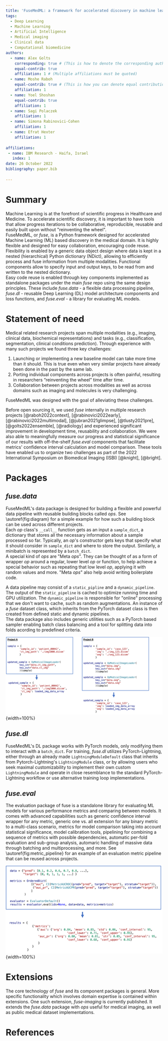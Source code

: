 ```yaml
---
title: 'FuseMedML: a framework for accelerated discovery in machine learning based biomedicine'
tags:
  - Deep Learning
  - Machine Learning
  - Artificial Intelligence
  - Medical imaging
  - Clinical data
  - Computational biomedicine
authors:
  - name: Alex Golts
    corresponding: true # (This is how to denote the corresponding author)
    equal-contrib: true
    affiliation: 1 # (Multiple affiliations must be quoted)
  - name: Moshe Raboh
    equal-contrib: true # (This is how you can denote equal contributions between multiple authors)
    affiliation: 1
  - name: Yoel Shoshan
    equal-contrib: true
    affiliation: 1
  - name: Sagi Polaczek
    affiliation: 1
  - name: Simona Rabinovici-Cohen
    affiliation: 1    
  - name: Efrat Hexter
    affiliation: 1
  
affiliations:
 - name: IBM Research - Haifa, Israel
   index: 1
date: 26 October 2022
bibliography: paper.bib

---
```


# Summary

Machine Learning is at the forefront of scientific progress in Healthcare and Medicine. To accelerate scientific discovery, it is important to have tools that allow progress iterations to be collaborative, reproducible, reusable and easily built upon without "reinventing the wheel".  
FuseMedML, or *fuse*, is a Python framework designed for accelerated Machine Learning (ML) based discovery in the medical domain. It is highly flexible and designed for easy collaboration, encouraging code reuse. Flexibility is enabled by a generic data object design where data is kept in a nested (hierarchical) Python dictionary (NDict), allowing to efficiently process and fuse information from multiple modalities. Functional components allow to specify input and output keys, to be read from and written to the nested dictionary.  
Easy code reuse is enabled through key components implemented as standalone packages under the main *fuse* repo using the same design principles. These include *fuse.data* - a flexible data processing pipeline, *fuse.dl* - reusable Deep Learning (DL) model architecture components and loss functions, and *fuse.eval* - a library for evaluating ML models.  

# Statement of need
Medical related research projects span multiple modalities (e.g., imaging, clinical data, biochemical representations) and tasks (e.g., classification, segmentation, clinical conditions prediction).
Through experience with many such projects we found three key challenges:
1. Launching or implementing a new baseline model can take more time than it should. This is true even when very similar projects have already been done in the past by the same lab. 
2. Porting individual components across projects is often painful, resulting in researchers “reinventing the wheel” time after time.
3. Collaboration between projects across modalities as well as across domains such as imaging and molecules is very challenging.  

FuseMedML was designed with the goal of alleviating these challenges.  

Before open sourcing it, we used *fuse* internally in multiple research projects [@raboh2022context], [@rabinovici2022early], [@rabinovici2022multimodal], [@jubran2021glimpse], [@tlusty2021pre], [@golts2022ensemble], [@radiology] and experienced significant improvement in development time, reusability and collaboration. 
We were also able to meaningfully measure our progress and statistical significance of our results with off-the-shelf *fuse.eval* components that facilitate metrics' confidence interval calculation and model comparison. These tools have enabled us to organize two challenges as part of the 2022 International Symposium on Biomedical Imaging (ISBI) [@knight], [@bright].

# Packages

## *fuse.data*
FuseMedML's data package is designed for building a flexible and powerful data pipeline with reusable building blocks called *ops*. See \autoref{fig:diagram} for a simple example for how such a building block can be used across different projects.  
Each *op* class's `__call__` function gets as an input a `sample_dict`, a dictionary that stores all the necessary information about a sample processed so far. Typically, an *op*'s constructor gets keys that specify what it should consider in `sample_dict` and where to store the output. Similarly, a minibatch is represented by a `batch_dict`.  
A special kind of *ops* are "Meta *ops*". They can be thought of as a form of wrapper *op* around a regular, lower level *op* or function, to help achieve a special behavior such as repeating that low level *op*, applying it with random values and more. "Meta *ops*" also help avoid writing boilerplate code.  

A data pipeline may consist of a `static_pipline` and a `dynamic_pipeline`. 
The output of the `static_pipeline` is cached to optimize running time and GPU utilization.
The `dynamic_pipeline` is responsible for "online" processing that we don't want to cache, such as random augmentations.
An instance of a *fuse* dataset class, which inherits from the PyTorch dataset class is then created from defined static and dynamic pipelines.  
The data package also includes generic utilities such as a PyTorch based sampler enabling batch class balancing and a tool for splitting data into folds acording to predefined criteria.

![In this example a medical image loader is the *fuse* component reused in projects A and B. Different projects can have different formats for their data samples, but they can all use OpMedicalImageLoader by providing the appropriate key names when calling it. In Project B the same key name is used for the input and output, resulting in the loaded image data overriding the image paths in the updated sample.\label{fig:diagram}](figures/diagram.png){width=100%}

## *fuse.dl*
FuseMedML's DL package works with PyTorch models, only modifying them to interact with a `batch_dict`. For training, *fuse.dl* utilizes PyTorch-Lightning, either through an already made `LightningModuleDefault` class that inherits from Pytorch-Lightning's `LightningModule` class, or by allowing users who seek maximal customizability to implement their own custom `LightningModule` and operate in close resemblance to the standard PyTorch-Lightning workflow or use alternative training loop implementations.   

## *fuse.eval*
The evaluation package of fuse is a standalone library for evaluating ML models for various performance metrics and comparing between models. It comes with advanced capabilities such as generic confidence interval wrapper for any metric, generic one vs. all extension for any binary metric to a multi-class scenario, metrics for model comparison taking into account statistical significance, model calibration tools, pipelining for combining a sequence of metrics with possible dependencies, automatic per-fold evaluation and sub-group analysis, automaric handling of massive data through batching and multiprocessing, and more. See \autoref{fig:metric_pipeline} for an example of an evaluation metric pipeline that can be reused across projects.  

![In this example a pipeline of evaluation metric components is shown. It consists of two metrics: the Area Under the receiver operating characteristic Curve and the Area Under the Precision-Recall Curve. Both metrics are wrapped with a Confidence Interval (CI) metric, resulting in a lower and upper bound for each metric. \label{fig:metric_pipeline}](figures/metric_pipeline.png){width=100%}

# Extensions
The core technology of *fuse* and its component packages is general. More specific functionality which involves domain expertise is contained within extensions. One such extension, *fuse-imaging* is currently published. It extends the *fuse.data* package with *ops* useful for medical imaging, as well as public medical dataset implementations.  

# References
